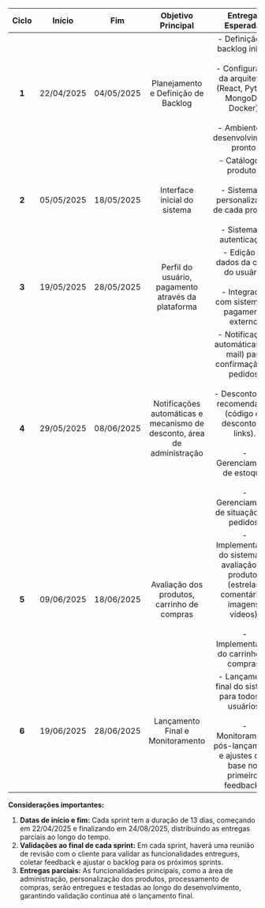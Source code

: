 
| **Ciclo** | **Início** | **Fim** | **Objetivo Principal** | **Entregas Esperadas** | **Validação do Cliente** |
|:---:| :---: | :---: | :---: | :---: | :---: |
| **1** | 22/04/2025 | 04/05/2025 | Planejamento e Definição de Backlog | \- Definição do backlog inicial.<br><br>\- Configuração da arquitetura (React, Python, MongoDB, Docker).<br><br>\- Ambiente de desenvolvimento pronto. | Revisão do backlog e confirmação de prioridades. |
| **2** | 05/05/2025 | 18/05/2025 | Interface inicial do sistema | \- Catálogo de produtos;<br><br>\- Sistema de personalização de cada produto;<br><br>\- Sistema de autenticação. | Validação do catálogo, sistema de personalização de produtos, e sistema de autenticação. |
| **3** | 19/05/2025 | 28/05/2025 | Perfil do usuário, pagamento através da plataforma| \- Edição de dados da conta do usuário;<br><br>\- Integração com sistema de pagamento externo. | Validação da área de perfil do usuário e do fluxo de pedidos.
| **4** | 29/05/2025 | 08/06/2025 | Notificações automáticas e mecanismo de desconto, área de administração | \- Notificações automáticas (e-mail) para confirmação de pedidos.<br><br> \- Descontos por recomendação (código de desconto ou links).<br><br> \- Gerenciamento de estoque;<br><br> \- Gerenciamento de situação dos pedidos. | Validação do sistema de notificações por e-mail; validação do sistema de descontos por divulgação do software.<br>Validação das funcionalidades do administrador.
| **5** | 09/06/2025 | 18/06/2025 | Avaliação dos produtos, carrinho de compras  | \- Implementação do sistema de avaliação de produtos (estrelas, comentários, imagens, vídeos).<br><br> \- Implementação do carrinho de compras. | Feedback das avaliações e validação do fluxo do carrinho de compras.
| **6** | 19/06/2025 | 28/06/2025 | Lançamento Final e Monitoramento | \- Lançamento final do sistema para todos os usuários;<br><br>\- Monitoramento pós-lançamento e ajustes com base nos primeiros feedbacks. | Homologação pela cliente e aprovação final.<br>Feedback dos primeiros usuários reais e ajustes pós-lançamento. |


**Considerações importantes:**

1. **Datas de início e fim:** Cada sprint tem a duração de 13 dias, começando em 22/04/2025 e finalizando em 24/08/2025, distribuindo as entregas parciais ao longo do tempo.
2. **Validações ao final de cada sprint:** Em cada sprint, haverá uma reunião de revisão com o cliente para validar as funcionalidades entregues, coletar feedback e ajustar o backlog para os próximos sprints.
3. **Entregas parciais:** As funcionalidades principais, como a área de administração, personalização dos produtos, processamento de compras, serão entregues e testadas ao longo do desenvolvimento, garantindo validação contínua até o lançamento final.

